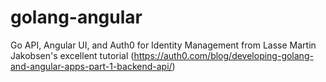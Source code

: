 # golang-angular
Go API, Angular UI, and Auth0 for Identity Management from Lasse Martin Jakobsen's excellent tutorial (https://auth0.com/blog/developing-golang-and-angular-apps-part-1-backend-api/)
